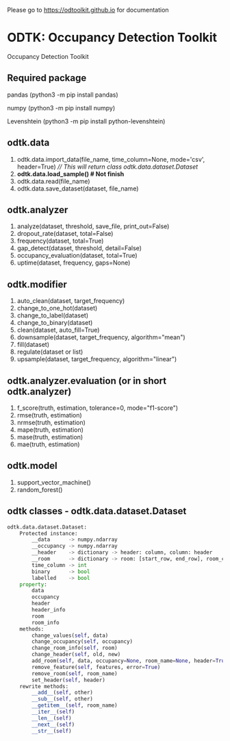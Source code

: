 Please go to https://odtoolkit.github.io for documentation

# ODTK: Occupancy Detection Toolkit

Occupancy Detection Toolkit

Required package
---
pandas (python3 -m pip install pandas)

numpy (python3 -m pip install numpy)

Levenshtein (python3 -m pip install python-levenshtein)

odtk.data
---
1. odtk.data.import_data(file_name, time_column=None, mode='csv', header=True)
*// This will return class odtk.data.dataset.Dataset*
2. **odtk.data.load_sample() # Not finish**
3. odtk.data.read(file_name)
4. odtk.data.save_dataset(dataset, file_name)

odtk.analyzer
---
1. analyze(dataset, threshold, save_file, print_out=False)
2. dropout_rate(dataset, total=False)
3. frequency(dataset, total=True)
4. gap_detect(dataset, threshold, detail=False)
5. occupancy_evaluation(dataset, total=True)
6. uptime(dataset, frequency, gaps=None)

odtk.modifier
---
1. auto_clean(dataset, target_frequency)
2. change_to_one_hot(dataset)
3. change_to_label(dataset)
4. change_to_binary(dataset)
5. clean(dataset, auto_fill=True)
6. downsample(dataset, target_frequency, algorithm="mean")
7. fill(dataset)
8. regulate(dataset or list)
9. upsample(dataset, target_frequency, algorithm="linear")

odtk.analyzer.evaluation (or in short odtk.analyzer)
---
1. f_score(truth, estimation, tolerance=0, mode="f1-score")
2. rmse(truth, estimation)
3. nrmse(truth, estimation)
4. mape(truth, estimation)
5. mase(truth, estimation)
6. mae(truth, estimation)

odtk.model
---
1. support_vector_machine()
2. random_forest()

## odtk classes - odtk.data.dataset.Dataset
```python
odtk.data.dataset.Dataset:
    Protected instance:
        __data      -> numpy.ndarray
        __occupancy -> numpy.ndarray
        __header    -> dictionary -> header: column, column: header
        __room      -> dictionary -> room: [start_row, end_row], room_counter: room
        time_column -> int
        binary      -> bool
        labelled    -> bool
    property:
        data
        occupancy
        header
        header_info
        room
        room_info
    methods:
        change_values(self, data)
        change_occupancy(self, occupancy)
        change_room_info(self, room)
        change_header(self, old, new)
        add_room(self, data, occupancy=None, room_name=None, header=True)
        remove_feature(self, features, error=True)
        remove_room(self, room_name)
        set_header(self, header)
    rewrite methods:
        __add__(self, other)
        __sub__(self, other)
        __getitem__(self, room_name)
        __iter__(self)
        __len__(self)
        __next__(self)
        __str__(self)
```
